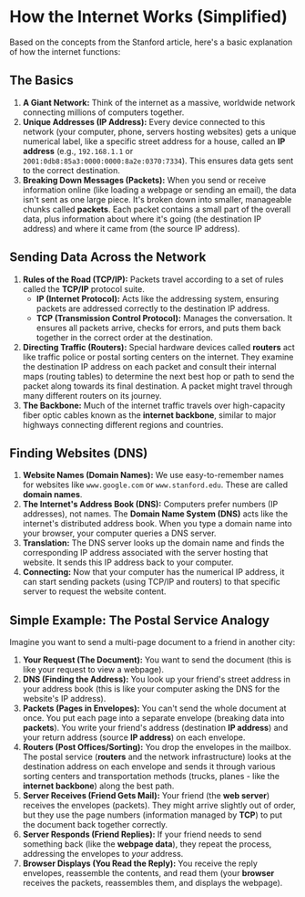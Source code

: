# How the Internet Works (Simplified)

Based on the concepts from the Stanford article, here's a basic explanation of how the internet functions:

## The Basics

1.  **A Giant Network:** Think of the internet as a massive, worldwide network connecting millions of computers together.
2.  **Unique Addresses (IP Address):** Every device connected to this network (your computer, phone, servers hosting websites) gets a unique numerical label, like a specific street address for a house, called an **IP address** (e.g., `192.168.1.1` or `2001:0db8:85a3:0000:0000:8a2e:0370:7334`). This ensures data gets sent to the correct destination.
3.  **Breaking Down Messages (Packets):** When you send or receive information online (like loading a webpage or sending an email), the data isn't sent as one large piece. It's broken down into smaller, manageable chunks called **packets**. Each packet contains a small part of the overall data, plus information about where it's going (the destination IP address) and where it came from (the source IP address).

## Sending Data Across the Network

1.  **Rules of the Road (TCP/IP):** Packets travel according to a set of rules called the **TCP/IP** protocol suite.
    - **IP (Internet Protocol):** Acts like the addressing system, ensuring packets are addressed correctly to the destination IP address.
    - **TCP (Transmission Control Protocol):** Manages the conversation. It ensures all packets arrive, checks for errors, and puts them back together in the correct order at the destination.
2.  **Directing Traffic (Routers):** Special hardware devices called **routers** act like traffic police or postal sorting centers on the internet. They examine the destination IP address on each packet and consult their internal maps (routing tables) to determine the next best hop or path to send the packet along towards its final destination. A packet might travel through many different routers on its journey.
3.  **The Backbone:** Much of the internet traffic travels over high-capacity fiber optic cables known as the **internet backbone**, similar to major highways connecting different regions and countries.

## Finding Websites (DNS)

1.  **Website Names (Domain Names):** We use easy-to-remember names for websites like `www.google.com` or `www.stanford.edu`. These are called **domain names**.
2.  **The Internet's Address Book (DNS):** Computers prefer numbers (IP addresses), not names. The **Domain Name System (DNS)** acts like the internet's distributed address book. When you type a domain name into your browser, your computer queries a DNS server.
3.  **Translation:** The DNS server looks up the domain name and finds the corresponding IP address associated with the server hosting that website. It sends this IP address back to your computer.
4.  **Connecting:** Now that your computer has the numerical IP address, it can start sending packets (using TCP/IP and routers) to that specific server to request the website content.

## Simple Example: The Postal Service Analogy

Imagine you want to send a multi-page document to a friend in another city:

1.  **Your Request (The Document):** You want to send the document (this is like your request to view a webpage).
2.  **DNS (Finding the Address):** You look up your friend's street address in your address book (this is like your computer asking the DNS for the website's IP address).
3.  **Packets (Pages in Envelopes):** You can't send the whole document at once. You put each page into a separate envelope (breaking data into **packets**). You write your friend's address (destination **IP address**) and your return address (source **IP address**) on each envelope.
4.  **Routers (Post Offices/Sorting):** You drop the envelopes in the mailbox. The postal service (**routers** and the network infrastructure) looks at the destination address on each envelope and sends it through various sorting centers and transportation methods (trucks, planes - like the **internet backbone**) along the best path.
5.  **Server Receives (Friend Gets Mail):** Your friend (the **web server**) receives the envelopes (packets). They might arrive slightly out of order, but they use the page numbers (information managed by **TCP**) to put the document back together correctly.
6.  **Server Responds (Friend Replies):** If your friend needs to send something back (like the **webpage data**), they repeat the process, addressing the envelopes to _your_ address.
7.  **Browser Displays (You Read the Reply):** You receive the reply envelopes, reassemble the contents, and read them (your **browser** receives the packets, reassembles them, and displays the webpage).
